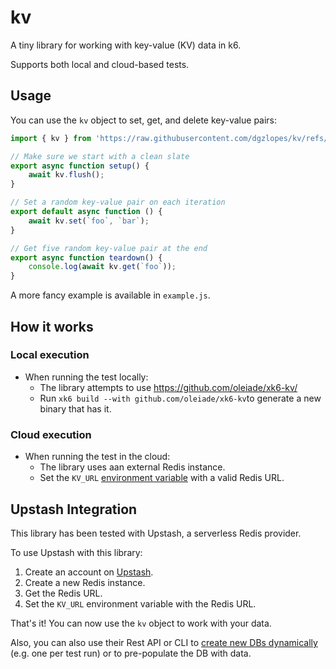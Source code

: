 # kv

A tiny library for working with key-value (KV) data in k6.

Supports both local and cloud-based tests.

## Usage

You can use the `kv` object to set, get, and delete key-value pairs:
```javascript
import { kv } from 'https://raw.githubusercontent.com/dgzlopes/kv/refs/heads/main/kv.js';

// Make sure we start with a clean slate
export async function setup() {
    await kv.flush();
}

// Set a random key-value pair on each iteration
export default async function () {
    await kv.set(`foo`, `bar`);
}

// Get five random key-value pair at the end
export async function teardown() {
    console.log(await kv.get(`foo`));
}
```

A more fancy example is available in `example.js`.

## How it works

### Local execution

- When running the test locally:
    - The library attempts to use https://github.com/oleiade/xk6-kv/
    - Run `xk6 build --with github.com/oleiade/xk6-kv`to generate a new binary that has it.

### Cloud execution
- When running the test in the cloud:
    - The library uses aan external Redis instance.
    - Set the `KV_URL` [environment variable](https://grafana.com/docs/k6/latest/using-k6/environment-variables/) with a valid Redis URL.

## Upstash Integration

This library has been tested with Upstash, a serverless Redis provider.

To use Upstash with this library:
1. Create an account on [Upstash](https://upstash.com/).
2. Create a new Redis instance.
3. Get the Redis URL.
4. Set the `KV_URL` environment variable with the Redis URL.

That's it! You can now use the `kv` object to work with your data.

Also, you can also use their Rest API or CLI to [create new DBs dynamically](https://upstash.com/docs/devops/developer-api/redis/create_database_global) (e.g. one per test run) or to pre-populate the DB with data.